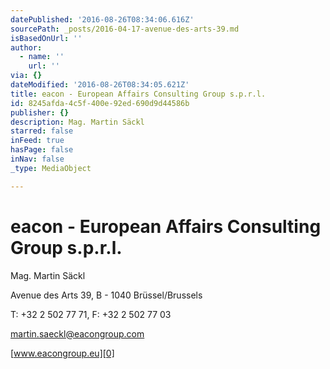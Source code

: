 ```yaml
---
datePublished: '2016-08-26T08:34:06.616Z'
sourcePath: _posts/2016-04-17-avenue-des-arts-39.md
isBasedOnUrl: ''
author:
  - name: ''
    url: ''
via: {}
dateModified: '2016-08-26T08:34:05.621Z'
title: eacon - European Affairs Consulting Group s.p.r.l.
id: 8245afda-4c5f-400e-92ed-690d9d44586b
publisher: {}
description: Mag. Martin Säckl
starred: false
inFeed: true
hasPage: false
inNav: false
_type: MediaObject

---
```

# eacon - European Affairs Consulting Group s.p.r.l.

Mag. Martin Säckl

Avenue des Arts 39, B - 1040 Brüssel/Brussels

T: +32 2 502 77 71, F: +32 2 502 77 03

martin.saeckl@eacongroup.com

[www.eacongroup.eu][0]

[0]: http://www.eacongroup.eu/deu/